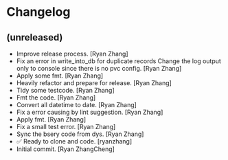 Changelog
=========


(unreleased)
------------
- Improve release process. [Ryan Zhang]
- Fix an error in write_into_db for duplicate records Change the log
  output only to console since there is no pvc config. [Ryan Zhang]
- Apply some fmt. [Ryan Zhang]
- Heavily refactor and prepare for release. [Ryan Zhang]
- Tidy some testcode. [Ryan Zhang]
- Fmt the code. [Ryan Zhang]
- Convert all datetime to date. [Ryan Zhang]
- Fix a error causing by lint suggestion. [Ryan Zhang]
- Apply fmt. [Ryan Zhang]
- Fix a small test error. [Ryan Zhang]
- Sync the bsery code from dys. [Ryan Zhang]
- ✅ Ready to clone and code. [ryanzhang]
- Initial commit. [Ryan ZhangCheng]


